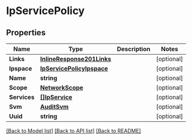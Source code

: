 # IpServicePolicy

## Properties

Name | Type | Description | Notes
------------ | ------------- | ------------- | -------------
**Links** | [**InlineResponse201Links**](inline_response_201__links.md) |  | [optional] 
**Ipspace** | [**IpServicePolicyIpspace**](ip_service_policy_ipspace.md) |  | [optional] 
**Name** | **string** |  | [optional] 
**Scope** | [**NetworkScope**](network_scope.md) |  | [optional] 
**Services** | [**[]IpService**](ip_service.md) |  | [optional] 
**Svm** | [**AuditSvm**](audit_svm.md) |  | [optional] 
**Uuid** | **string** |  | [optional] 

[[Back to Model list]](../README.md#documentation-for-models) [[Back to API list]](../README.md#documentation-for-api-endpoints) [[Back to README]](../README.md)


